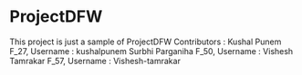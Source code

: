 # ProjectDFW
This project is just a sample of ProjectDFW
Contributors :
Kushal Punem F_27, Username : kushalpunem
Surbhi Parganiha F_50, Username : 
Vishesh Tamrakar F_57, Username : Vishesh-tamrakar
